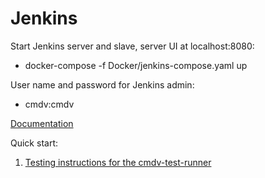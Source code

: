 
# Jenkins

Start Jenkins server and slave, server UI at localhost:8080:

- docker-compose -f Docker/jenkins-compose.yaml up

User name and password for Jenkins admin:
- cmdv:cmdv

[Documentation](https://github.com/E3SM-Project/CMDV-testing/wiki) 


Quick start:

1. [Testing instructions for the cmdv-test-runner](Tests/SOP-Create-test-environment-for-self-tests.md)
